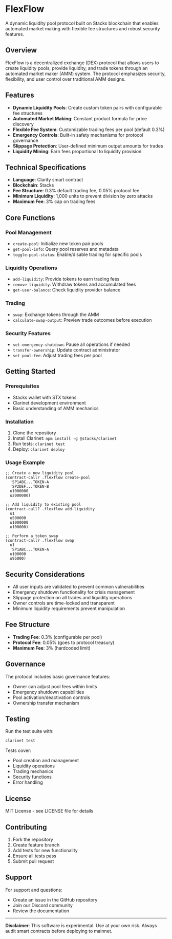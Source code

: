 # FlexFlow

A dynamic liquidity pool protocol built on Stacks blockchain that enables automated market making with flexible fee structures and robust security features.

## Overview

FlexFlow is a decentralized exchange (DEX) protocol that allows users to create liquidity pools, provide liquidity, and trade tokens through an automated market maker (AMM) system. The protocol emphasizes security, flexibility, and user control over traditional AMM designs.

## Features

- **Dynamic Liquidity Pools**: Create custom token pairs with configurable fee structures
- **Automated Market Making**: Constant product formula for price discovery
- **Flexible Fee System**: Customizable trading fees per pool (default 0.3%)
- **Emergency Controls**: Built-in safety mechanisms for protocol governance
- **Slippage Protection**: User-defined minimum output amounts for trades
- **Liquidity Mining**: Earn fees proportional to liquidity provision

## Technical Specifications

- **Language**: Clarity smart contract
- **Blockchain**: Stacks
- **Fee Structure**: 0.3% default trading fee, 0.05% protocol fee
- **Minimum Liquidity**: 1,000 units to prevent division by zero attacks
- **Maximum Fee**: 3% cap on trading fees

## Core Functions

### Pool Management
- `create-pool`: Initialize new token pair pools
- `get-pool-info`: Query pool reserves and metadata
- `toggle-pool-status`: Enable/disable trading for specific pools

### Liquidity Operations
- `add-liquidity`: Provide tokens to earn trading fees
- `remove-liquidity`: Withdraw tokens and accumulated fees
- `get-user-balance`: Check liquidity provider balance

### Trading
- `swap`: Exchange tokens through the AMM
- `calculate-swap-output`: Preview trade outcomes before execution

### Security Features
- `set-emergency-shutdown`: Pause all operations if needed
- `transfer-ownership`: Update contract administrator
- `set-pool-fee`: Adjust trading fees per pool

## Getting Started

### Prerequisites
- Stacks wallet with STX tokens
- Clarinet development environment
- Basic understanding of AMM mechanics

### Installation

1. Clone the repository
2. Install Clarinet: `npm install -g @stacks/clarinet`
3. Run tests: `clarinet test`
4. Deploy: `clarinet deploy`

### Usage Example

```clarity
;; Create a new liquidity pool
(contract-call? .flexflow create-pool 
  'SP1ABC...TOKEN-A 
  'SP2DEF...TOKEN-B 
  u1000000 
  u2000000)

;; Add liquidity to existing pool
(contract-call? .flexflow add-liquidity 
  u1 
  u500000 
  u1000000 
  u100000)

;; Perform a token swap
(contract-call? .flexflow swap 
  u1 
  'SP1ABC...TOKEN-A 
  u100000 
  u95000)
```

## Security Considerations

- All user inputs are validated to prevent common vulnerabilities
- Emergency shutdown functionality for crisis management
- Slippage protection on all trades and liquidity operations
- Owner controls are time-locked and transparent
- Minimum liquidity requirements prevent manipulation

## Fee Structure

- **Trading Fee**: 0.3% (configurable per pool)
- **Protocol Fee**: 0.05% (goes to protocol treasury)
- **Maximum Fee**: 3% (hardcoded limit)

## Governance

The protocol includes basic governance features:
- Owner can adjust pool fees within limits
- Emergency shutdown capabilities
- Pool activation/deactivation controls
- Ownership transfer mechanism

## Testing

Run the test suite with:
```bash
clarinet test
```

Tests cover:
- Pool creation and management
- Liquidity operations
- Trading mechanics
- Security functions
- Error handling

## License

MIT License - see LICENSE file for details

## Contributing

1. Fork the repository
2. Create feature branch
3. Add tests for new functionality
4. Ensure all tests pass
5. Submit pull request

## Support

For support and questions:
- Create an issue in the GitHub repository
- Join our Discord community
- Review the documentation

---

**Disclaimer**: This software is experimental. Use at your own risk. Always audit smart contracts before deploying to mainnet.